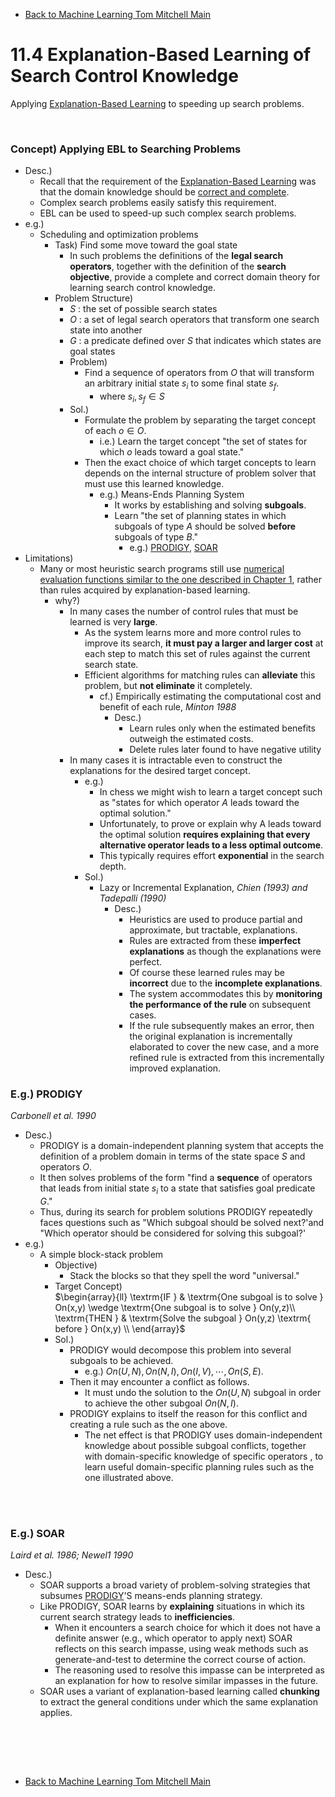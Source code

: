 * [Back to Machine Learning Tom Mitchell Main](../../main.md)

# 11.4 Explanation-Based Learning of Search Control Knowledge
Applying [Explanation-Based Learning](../01/note.md#concept-explanation-based-learning-ebl) to speeding up search problems.

<br>

### Concept) Applying EBL to Searching Problems
- Desc.)
  - Recall that the requirement of the [Explanation-Based Learning](../01/note.md#concept-explanation-based-learning-ebl) was that the domain knowledge should be [correct and complete](../02/note.md#concept-domain-theory).
  - Complex search problems easily satisfy this requirement.
  - EBL can be used to speed-up such complex search problems.
- e.g.)
  - Scheduling and optimization problems
    - Task) Find some move toward the goal state
      - In such problems the definitions of the **legal search operators**, together with the definition of the **search objective**, provide a complete and correct domain theory for learning search control knowledge.
    - Problem Structure)
      - $S$ : the set of possible search states
      - $O$ : a set of legal search operators that transform one search state into another
      - $G$ : a predicate defined over $S$ that indicates which states are goal states
      - Problem)
        - Find a sequence of operators from $O$ that will transform an arbitrary initial state $s_i$ to some final state $s_f$.
          - where $s_i, s_f \in S$
      - Sol.)
        - Formulate the problem by separating the target concept of each $o\in O$.
          - i.e.) Learn the target concept "the set of states for which $o$ leads toward a goal state."
        - Then the exact choice of which target concepts to learn depends on the internal structure of problem solver that must use this learned knowledge.
          - e.g.) Means-Ends Planning System
            - It works by establishing and solving **subgoals**.
            - Learn "the set of planning states in which subgoals of type $A$ should be solved **before** subgoals of type $B$." 
              - e.g.) [PRODIGY](#eg-prodigy), [SOAR](#eg-soar)
- Limitations)
  - Many or most heuristic search programs still use [numerical evaluation functions similar to the one described in Chapter 1](../../ch01/02/note.md#123-choosing-a-representation-for-the-target-function), rather than rules acquired by explanation-based learning.
    - why?)
      - In many cases the number of control rules that must be learned is very **large**.
        - As the system learns more and more control rules to improve its search, **it must pay a larger and larger cost** at each step to match this set of rules against the current search state.
        - Efficient algorithms for matching rules can **alleviate** this problem, but **not eliminate** it completely.
          - cf.) Empirically estimating the computational cost and benefit of each rule, *Minton 1988*
            - Desc.)
              - Learn rules only when the estimated benefits outweigh the estimated costs.
              - Delete rules later found to have negative utility
      - In many cases it is intractable even to construct the explanations for the desired target concept.
        - e.g.) 
          - In chess we might wish to learn a target concept such as "states for which operator $A$ leads toward the optimal solution." 
          - Unfortunately, to prove or explain why A leads toward the optimal solution **requires explaining that every alternative operator leads to a less optimal outcome**. 
          - This typically requires effort **exponential** in the search depth.
        - Sol.)
          - Lazy or Incremental Explanation, *Chien (1993) and Tadepalli (1990)*
            - Desc.)
              - Heuristics are used to produce partial and approximate, but tractable, explanations.
              - Rules are extracted from these **imperfect explanations** as though the explanations were perfect.
              - Of course these learned rules may be **incorrect** due to the **incomplete explanations**.
              - The system accommodates this by **monitoring the performance of the rule** on subsequent cases.
              - If the rule subsequently makes an error, then the original explanation is incrementally elaborated to cover the new case, and a more refined rule is extracted from this incrementally improved explanation.



### E.g.) PRODIGY
 *Carbonell et al. 1990*
- Desc.)
  - PRODIGY is a domain-independent planning system that accepts the definition of a problem domain in terms of the state space $S$ and operators $O$.
  - It then solves problems of the form "find a **sequence** of operators that leads from initial state $s_i$ to a state that satisfies goal predicate $G$."
  - Thus, during its search for problem solutions PRODIGY repeatedly faces questions such as "Which subgoal should be solved next?'and "Which operator should be considered for solving this subgoal?' 
- e.g.)
  - A simple block-stack problem    
    - Objective)
      - Stack the blocks so that they spell the word "universal."
    - Target Concept)   
      $`\begin{array}{ll}
        \textrm{IF } & \textrm{One subgoal is to solve } On(x,y) \wedge \textrm{One subgoal is to   solve } On(y,z)\\
        \textrm{THEN } & \textrm{Solve the subgoal } On(y,z) \textrm{ before } On(x,y) \\
      \end{array}`$
    - Sol.)
      - PRODIGY would decompose this problem into several subgoals to be achieved.
        - e.g.) $On(U,N), On(N,I), On(I,V), \cdots, On(S,E)$.
      - Then it may encounter a conflict as follows.
        - It must undo the solution to the $On(U, N)$ subgoal in order to achieve the other subgoal $On(N, I)$.
      - PRODIGY explains to itself the reason for this conflict and creating a rule such as the one above.
        - The net effect is that PRODIGY uses domain-independent knowledge about possible subgoal conflicts, together with domain-specific knowledge of specific operators , to learn useful domain-specific planning rules such as the one illustrated above.

<br><br>


### E.g.) SOAR
*Laird et al. 1986; Newel1 1990*
- Desc.)
  - SOAR supports a broad variety of problem-solving strategies that subsumes [PRODIGY](#eg-prodigy)'S means-ends planning strategy.
  - Like PRODIGY, SOAR learns by **explaining** situations in which its current search strategy leads to **inefficiencies**. 
    - When it encounters a search choice for which it does not have a definite answer (e.g., which operator to apply next) SOAR reflects on this search impasse, using weak methods such as generate-and-test to determine the correct course of action. 
    - The reasoning used to resolve this impasse can be interpreted as an explanation for how to resolve similar impasses in the future. 
  - SOAR uses a variant of explanation-based learning called **chunking** to extract the general conditions under which the same explanation applies.


<br><br>




<br>

* [Back to Machine Learning Tom Mitchell Main](../../main.md)